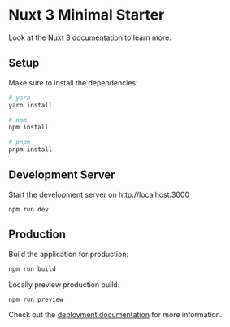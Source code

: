 # Nuxt 3 Minimal Starter

Look at the [Nuxt 3 documentation](https://nuxt.com/docs/getting-started/introduction) to learn more.

## Setup

Make sure to install the dependencies:

```bash
# yarn
yarn install

# npm
npm install

# pnpm
pnpm install
```

## Development Server

Start the development server on http://localhost:3000

```bashs
npm run dev
```

## Production

Build the application for production:

```bash
npm run build
```

Locally preview production build:

```bash 
npm run preview
```

Check out the [deployment documentation](https://nuxt.com/docs/getting-started/deployment) for more information.

